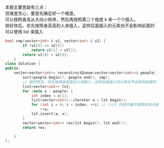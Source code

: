 本题主要思路有三点：  
双维度贪心，要首先确定好一个维度。  
可以按照身高从大向小排序，然后再按照第二个维度 k 来一个个插入。  
排好序后，优先按照身高高的人来插入，这样后面插入的元素也不会影响前面的  
可以使用 list 来插入  

```cpp
bool cmp(vector<int> & v1, vector<int> & v2) {
        if (v1[0] == v2[0])
            return v1[1] < v2[1];
        return v1[0] > v2[0];
    }
class Solution {
public:
    vector<vector<int>> reconstructQueue(vector<vector<int>>& people) {
        sort(people.begin(), people.end(), cmp);
        // 排好序后，优先按照身高高的人来插入，这样后面插入的元素也不会影响前面的
        list<vector<int>> lst;
        for (auto x : people) {
            int index = x[1];
            list<vector<int>>::iterator a = lst.begin();
            for (int i = 0; i < index; ++i) // list 的迭代器不是随机访问迭代器，不能使用 a += index;
                ++a;
            lst.insert(a, x);
        }
        vector<vector<int>> res(lst.begin(), lst.end());
        return res;

    }
};
```
